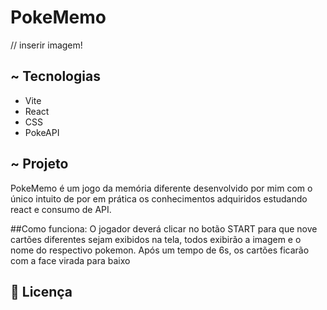 # PokeMemo

// inserir imagem! <img src="">

## ~ Tecnologias <a name="-tecnologias"></a>
  - Vite
  - React
  - CSS
  - PokeAPI

## ~ Projeto <a name="-projeto"></a>
  PokeMemo é um jogo da memória diferente desenvolvido por mim com o único intuito de por em prática os conhecimentos adquiridos estudando react e consumo de API.
  
  ##Como funciona:
    O jogador deverá clicar no botão START para que nove cartões diferentes sejam exibidos na tela, todos exibirão a imagem e o nome do respectivo pokemon. Após um tempo de 6s, os cartões ficarão com a face virada para baixo
  
## :memo: Licença <a name="memo-licença"></a>
